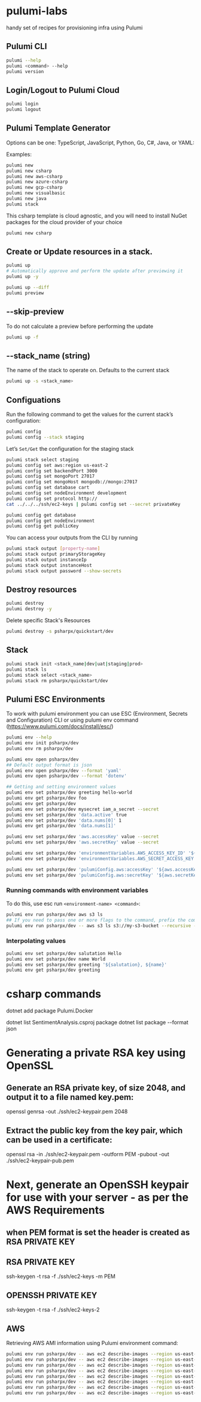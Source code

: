# pulumi-labs
handy set of recipes for provisioning infra using Pulumi

## Pulumi CLI
```bash
pulumi --help
pulumi <command> --help
pulumi version
```

## Login/Logout to Pulumi Cloud
```bash
pulumi login
pulumi logout
```

## Pulumi Template Generator
Options can be one: TypeScript, JavaScript, Python, Go, C#, Java, or YAML:

Examples:
```bash
pulumi new
pulumi new csharp
pulumi new aws-csharp
pulumi new azure-csharp
pulumi new gcp-csharp
pulumi new visualbasic
pulumi new java
pulumi stack
```

This csharp template is cloud agnostic, and you will need to install NuGet packages for the cloud provider of your choice
```bash
pulumi new csharp 
```

## Create or Update resources in a stack.
```bash
pulumi up
# Automatically approve and perform the update after previewing it
pulumi up -y
```
```bash
pulumi up --diff
pulumi preview
```

## --skip-preview
To do not calculate a preview before performing the update

```bash
pulumi up -f 
```

## --stack_name (string)
The name of the stack to operate on. Defaults to the current stack

```bash
pulumi up -s <stack_name>
```

## Configuations 
Run the following command to get the values for the current stack’s configuration:

```bash
pulumi config
pulumi config --stack staging
```

Let’s `Set/Get` the configuration for the staging stack

```bash
pulumi stack select staging
pulumi config set aws:region us-east-2
pulumi config set backendPort 3000
pulumi config set mongoPort 27017
pulumi config set mongoHost mongodb://mongo:27017
pulumi config set database cart
pulumi config set nodeEnvironment development
pulumi config set protocol http://
cat ../../../ssh/ec2-keys | pulumi config set --secret privateKey

pulumi config get database
pulumi config get nodeEnvironment
pulumi config get publicKey
```

You can access your outputs from the CLI by running

```bash
pulumi stack output [property-name]
pulumi stack output primaryStorageKey
pulumi stack output instanceIp
pulumi stack output instanceHost
pulumi stack output password --show-secrets
```

## Destroy resources
```bash
pulumi destroy
pulumi destroy -y
```

Delete specific Stack's Resources

```bash
pulumi destroy -s psharpx/quickstart/dev
```

## Stack
```bash
pulumi stack init <stack_name|dev|uat|staging|prod>
pulumi stack ls
pulumi stack select <stack_name>
pulumi stack rm psharpx/quickstart/dev
```

## Pulumi ESC Environments
To work with pulumi environment you can use ESC (Environment, Secrets and Configuration) CLI or using pulumi env command (https://www.pulumi.com/docs/install/esc/)

```bash
pulumi env --help
pulumi env init psharpx/dev
pulumi env rm psharpx/dev

pulumi env open psharpx/dev
## Default output format is json
pulumi env open psharpx/dev --format 'yaml'
pulumi env open psharpx/dev --format 'dotenv'

## Getting and setting environment values
pulumi env set psharpx/dev greeting hello-world
pulumi env get psharpx/dev foo
pulumi env get psharpx/dev
pulumi env set psharpx/dev mysecret iam_a_secret --secret
pulumi env set psharpx/dev 'data.active' true
pulumi env set psharpx/dev 'data.nums[0]' 1
pulumi env get psharpx/dev 'data.nums[1]'

pulumi env set psharpx/dev 'aws.accessKey' value --secret
pulumi env set psharpx/dev 'aws.secretKey' value --secret

pulumi env set psharpx/dev 'environmentVariables.AWS_ACCESS_KEY_ID' '${aws.accessKey}'
pulumi env set psharpx/dev 'environmentVariables.AWS_SECRET_ACCESS_KEY' '${aws.secretKey}'

pulumi env set psharpx/dev 'pulumiConfig.aws:accessKey' '${aws.accessKey}'
pulumi env set psharpx/dev 'pulumiConfig.aws:secretKey' '${aws.secretKey}'
```

###  Running commands with environment variables
To do this, use esc run `<environment-name> <command>`:

```bash
pulumi env run psharpx/dev aws s3 ls
## If you need to pass one or more flags to the command, prefix the command with --:
pulumi env run psharpx/dev -- aws s3 ls s3://my-s3-bucket --recursive --summarize
```

### Interpolating values
```bash
pulumi env set psharpx/dev salutation Hello
pulumi env set psharpx/dev name World
pulumi env set psharpx/dev greeting '${salutation}, ${name}'
pulumi env get psharpx/dev greeting
```

# csharp commands
dotnet add package Pulumi.Docker


dotnet list SentimentAnalysis.csproj package
dotnet list package --format json

# Generating a private RSA key using OpenSSL
## Generate an RSA private key, of size 2048, and output it to a file named key.pem:
openssl genrsa -out ./ssh/ec2-keypair.pem 2048

## Extract the public key from the key pair, which can be used in a certificate:
openssl rsa -in ./ssh/ec2-keypair.pem -outform PEM -pubout -out ./ssh/ec2-keypair-pub.pem

# Next, generate an OpenSSH keypair for use with your server - as per the AWS Requirements
## when PEM format is set the header is created as  RSA PRIVATE KEY

## RSA PRIVATE KEY
ssh-keygen -t rsa -f ./ssh/ec2-keys -m PEM 
## OPENSSH PRIVATE KEY
ssh-keygen -t rsa -f ./ssh/ec2-keys-2

## AWS
Retrieving AWS AMI information using Pulumi environment command:

```bash
pulumi env run psharpx/dev -- aws ec2 describe-images --region us-east-1 --owners 099720109477 --filters "Name=virtualization-type,Values=hvm" "Name=architecture,Values=x86_64" "Name=name,Values=ubuntu*"
pulumi env run psharpx/dev -- aws ec2 describe-images --region us-east-1 --owners 099720109477 --filters "Name=virtualization-type,Values=hvm" "Name=architecture,Values=x86_64" "Name=name,Values=ubuntu/images/hvm-ssd/ubuntu-jammy-22.04-amd64-server-*" --query 'Images[?CreationDate>`2022-06-01`] | sort_by(@, &CreationDate)'
pulumi env run psharpx/dev -- aws ec2 describe-images --region us-east-1 --owners amazon --filters "Name=virtualization-type,Values=hvm" "Name=architecture,Values=x86_64" "Name=platform,Values=windows"
pulumi env run psharpx/dev -- aws ec2 describe-images --region us-east-1 --owners amazon --filters "Name=virtualization-type,Values=hvm" "Name=architecture,Values=x86_64" "Name=platform,Values=windows" "Name=name,Values=Windows_Server-2022-English-*-Base*" --query 'Images[?CreationDate>`2022-06-01`] | sort_by(@, &CreationDate)'
pulumi env run psharpx/dev -- aws ec2 describe-images --region us-east-1 --owners amazon --filters "Name=virtualization-type,Values=hvm" "Name=architecture,Values=x86_64" "Name=name,Values=amzn*"
pulumi env run psharpx/dev -- aws ec2 describe-images --region us-east-1 --owners amazon --filters "Name=virtualization-type,Values=hvm" "Name=architecture,Values=x86_64" "Name=name,Values=amzn2-ami-hvm*-x86_64-gp2" --query 'Images[?CreationDate>`2022-06-01`] | sort_by(@, &CreationDate)'
pulumi env run psharpx/dev -- aws ec2 describe-images --region us-east-1 --owners amazon --filters "Name=virtualization-type,Values=hvm" "Name=architecture,Values=x86_64" "Name=name,Values=al2023-ami-minimal-2023*-x86_64" --query 'Images[?CreationDate>`2022-06-01`] | sort_by(@, &CreationDate)'
pulumi env run psharpx/dev -- aws ec2 describe-images --region us-east-1 --owners amazon --filters "Name=virtualization-type,Values=hvm" "Name=architecture,Values=x86_64" "Name=name,Values=RHEL_8.5-x86_64-*" --query 'Images[?CreationDate>`2022-06-01`] | sort_by(@, &CreationDate)'
```